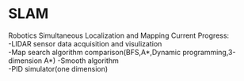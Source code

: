 # SLAM
Robotics Simultaneous Localization and Mapping
Current Progress:  
-LIDAR sensor data acquisition and visulization  
-Map search algorithm comparison(BFS,A*,Dynamic programming,3-dimension A*)
-Smooth algorithm  
-PID simulator(one dimension)  
